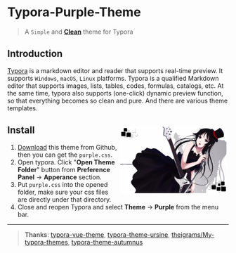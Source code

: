 # Typora-Purple-Theme

> A `Simple` and [**Clean**]() theme for Typora

## Introduction
[Typora](https://www.typora.io/) is a markdown editor and reader that supports real-time preview. It supports `Windows`, `macOS`, `Linux` platforms. Typora is a qualified Markdown editor that supports images, lists, tables, codes, formulas, catalogs, etc. At the same time, typora also supports (one-click) dynamic preview function, so that everything becomes so clean and pure. And there are various theme templates.

## Install<img src="Tests/assets/m.jpeg" width=48% align=right hspace="5" vspace="5"/>

1. [Download](https://github.com/hliu202/typora-purple-theme) this theme from Github, then you can get the `purple.css`.
2. Open typora. Click "**Open Theme Folder**" button from **Preference Panel** → **Apperance** section.
3. Put `purple.css` into the opened folder, make sure your css files are directly under that directory.
4. Close and reopen Typora and select **Theme** → **Purple** from the menu bar.

---

> **Thanks**: [typora-vue-theme](https://github.com/blinkfox/typora-vue-theme), [typora-theme-ursine](https://github.com/aCluelessDanny/typora-theme-ursine), [theigrams/My-typora-themes](https://github.com/theigrams/My-typora-themes), [typora-theme-autumnus](https://github.com/Soanguy/typora-theme-autumnus)

